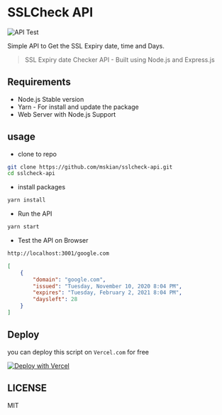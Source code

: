 # SSLCheck API

![API Test](https://github.com/mskian/sslcheck-api/workflows/API%20Test/badge.svg)  

Simple API to Get the SSL Expiry date, time and Days.

> SSL Expiry date Checker API - Built using Node.js and Express.js  

## Requirements

- Node.js Stable version
- Yarn - For install and update the package
- Web Server with Node.js Support

## usage

- clone to repo

```sh
git clone https://github.com/mskian/sslcheck-api.git
cd sslcheck-api
```

- install packages

```sh
yarn install
```

- Run the API

```sh
yarn start
```

- Test the API on Browser

```sh
http://localhost:3001/google.com
```

```json
[
    {
        "domain": "google.com",
        "issued": "Tuesday, November 10, 2020 8:04 PM",
        "expires": "Tuesday, February 2, 2021 8:04 PM",
        "daysleft": 28
    }
]
```

## Deploy

you can deploy this script on `Vercel.com` for free  

[![Deploy with Vercel](https://vercel.com/button)](https://vercel.com/new/git/external?repository-url=https%3A%2F%2Fgithub.com%2Fmskian%2Fsslcheck-api)  

## LICENSE

MIT
